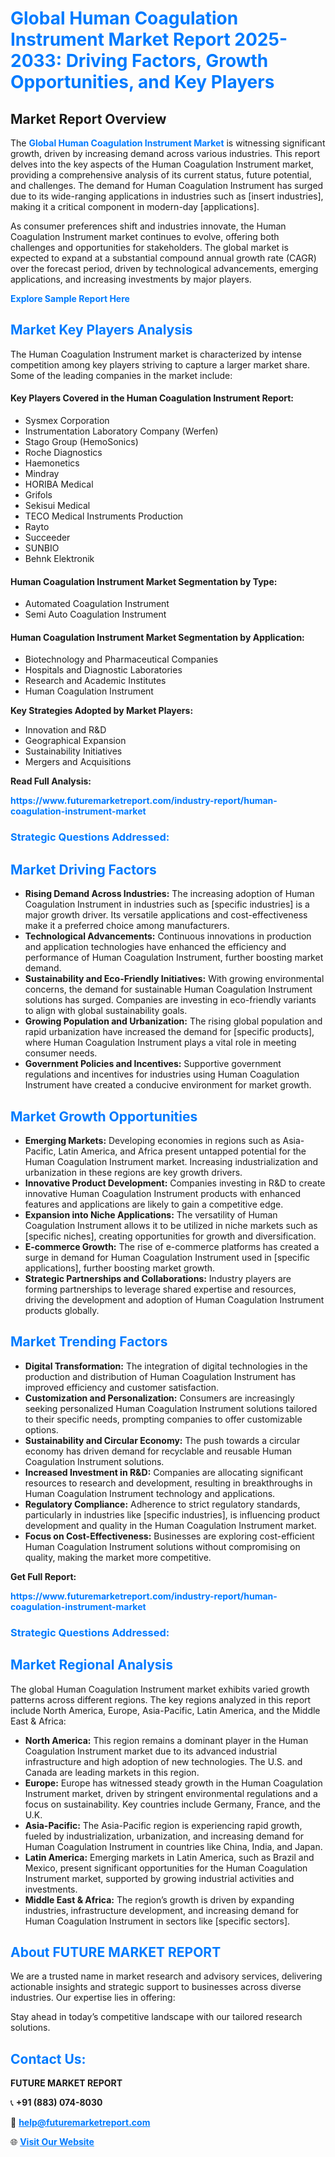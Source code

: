 <h1 style="color: #007BFF;">Global Human Coagulation Instrument Market Report 2025-2033: Driving Factors, Growth Opportunities, and Key Players</h1>

<section id="overview">
<h2>Market Report Overview</h2>
<p>The <a href="https://www.futuremarketreport.com/industry-report/human-coagulation-instrument-market" style="color: #007BFF; text-decoration: none;"><strong>Global Human Coagulation Instrument Market</strong></a> is witnessing significant growth, driven by increasing demand across various industries. This report delves into the key aspects of the Human Coagulation Instrument market, providing a comprehensive analysis of its current status, future potential, and challenges. The demand for Human Coagulation Instrument has surged due to its wide-ranging applications in industries such as [insert industries], making it a critical component in modern-day [applications].</p>
<p>As consumer preferences shift and industries innovate, the Human Coagulation Instrument market continues to evolve, offering both challenges and opportunities for stakeholders. The global market is expected to expand at a substantial compound annual growth rate (CAGR) over the forecast period, driven by technological advancements, emerging applications, and increasing investments by major players.</p>
</section>

<section id="overview">
<p><a href="https://www.futuremarketreport.com/request-sample/reportId=127051" style="color: #007BFF; text-decoration: none;"><strong>Explore Sample Report Here</strong></a></p>
</section>

<section id="key-players">
<h2 style="color: #007BFF;">Market Key Players Analysis</h2>
<p>The Human Coagulation Instrument market is characterized by intense competition among key players striving to capture a larger market share. Some of the leading companies in the market include:</p>
<h4>Key Players Covered in the Human Coagulation Instrument Report:</h4>
<ul><li>Sysmex Corporation</li><li>Instrumentation Laboratory Company (Werfen)</li><li>Stago Group (HemoSonics)</li><li>Roche Diagnostics</li><li>Haemonetics</li><li>Mindray</li><li>HORIBA Medical</li><li>Grifols</li><li>Sekisui Medical</li><li>TECO Medical Instruments Production</li><li>Rayto</li><li>Succeeder</li><li>SUNBIO</li><li>Behnk Elektronik</li></ul>
<h4>Human Coagulation Instrument Market Segmentation by Type:</h4>
<ul><li>Automated Coagulation Instrument</li><li>Semi Auto Coagulation Instrument</li></ul>

<h4>Human Coagulation Instrument Market Segmentation by Application:</h4>
<ul><li>Biotechnology and Pharmaceutical Companies</li><li>Hospitals and Diagnostic Laboratories</li><li>Research and Academic Institutes</li><li>Human Coagulation Instrument</li></ul>
<p><strong>Key Strategies Adopted by Market Players:</strong></p>
<ul>
<li>Innovation and R&D</li>
<li>Geographical Expansion</li>
<li>Sustainability Initiatives</li>
<li>Mergers and Acquisitions</li>
</ul>
</section>

<section>
<p><strong>Read Full Analysis: </strong></p><a href="https://www.futuremarketreport.com/industry-report/human-coagulation-instrument-market" style="color: #007BFF; text-decoration: none;"><strong>https://www.futuremarketreport.com/industry-report/human-coagulation-instrument-market</strong></a>
<h3 style="color: #007BFF;">Strategic Questions Addressed:</h3>
</section>

<section id="driving-factors">
<h2 style="color: #007BFF;">Market Driving Factors</h2>
<ul>
<li><strong>Rising Demand Across Industries:</strong> The increasing adoption of Human Coagulation Instrument in industries such as [specific industries] is a major growth driver. Its versatile applications and cost-effectiveness make it a preferred choice among manufacturers.</li>
<li><strong>Technological Advancements:</strong> Continuous innovations in production and application technologies have enhanced the efficiency and performance of Human Coagulation Instrument, further boosting market demand.</li>
<li><strong>Sustainability and Eco-Friendly Initiatives:</strong> With growing environmental concerns, the demand for sustainable Human Coagulation Instrument solutions has surged. Companies are investing in eco-friendly variants to align with global sustainability goals.</li>
<li><strong>Growing Population and Urbanization:</strong> The rising global population and rapid urbanization have increased the demand for [specific products], where Human Coagulation Instrument plays a vital role in meeting consumer needs.</li>
<li><strong>Government Policies and Incentives:</strong> Supportive government regulations and incentives for industries using Human Coagulation Instrument have created a conducive environment for market growth.</li>
</ul>
</section>

<section id="growth-opportunities">
<h2 style="color: #007BFF;">Market Growth Opportunities</h2>
<ul>
<li><strong>Emerging Markets:</strong> Developing economies in regions such as Asia-Pacific, Latin America, and Africa present untapped potential for the Human Coagulation Instrument market. Increasing industrialization and urbanization in these regions are key growth drivers.</li>
<li><strong>Innovative Product Development:</strong> Companies investing in R&D to create innovative Human Coagulation Instrument products with enhanced features and applications are likely to gain a competitive edge.</li>
<li><strong>Expansion into Niche Applications:</strong> The versatility of Human Coagulation Instrument allows it to be utilized in niche markets such as [specific niches], creating opportunities for growth and diversification.</li>
<li><strong>E-commerce Growth:</strong> The rise of e-commerce platforms has created a surge in demand for Human Coagulation Instrument used in [specific applications], further boosting market growth.</li>
<li><strong>Strategic Partnerships and Collaborations:</strong> Industry players are forming partnerships to leverage shared expertise and resources, driving the development and adoption of Human Coagulation Instrument products globally.</li>
</ul>
</section>

<section id="trending-factors">
<h2 style="color: #007BFF;">Market Trending Factors</h2>
<ul>
<li><strong>Digital Transformation:</strong> The integration of digital technologies in the production and distribution of Human Coagulation Instrument has improved efficiency and customer satisfaction.</li>
<li><strong>Customization and Personalization:</strong> Consumers are increasingly seeking personalized Human Coagulation Instrument solutions tailored to their specific needs, prompting companies to offer customizable options.</li>
<li><strong>Sustainability and Circular Economy:</strong> The push towards a circular economy has driven demand for recyclable and reusable Human Coagulation Instrument solutions.</li>
<li><strong>Increased Investment in R&D:</strong> Companies are allocating significant resources to research and development, resulting in breakthroughs in Human Coagulation Instrument technology and applications.</li>
<li><strong>Regulatory Compliance:</strong> Adherence to strict regulatory standards, particularly in industries like [specific industries], is influencing product development and quality in the Human Coagulation Instrument market.</li>
<li><strong>Focus on Cost-Effectiveness:</strong> Businesses are exploring cost-efficient Human Coagulation Instrument solutions without compromising on quality, making the market more competitive.</li>
</ul>
</section>

<section>
<p><strong>Get Full Report: </strong></p><a href="https://www.futuremarketreport.com/industry-report/human-coagulation-instrument-market" style="color: #007BFF; text-decoration: none;"><strong>https://www.futuremarketreport.com/industry-report/human-coagulation-instrument-market</strong></a>
<h3 style="color: #007BFF;">Strategic Questions Addressed:</h3>
</section>


<section id="regional-analysis">
<h2 style="color: #007BFF;">Market Regional Analysis</h2>
<p>The global Human Coagulation Instrument market exhibits varied growth patterns across different regions. The key regions analyzed in this report include North America, Europe, Asia-Pacific, Latin America, and the Middle East & Africa:</p>
<ul>
<li><strong>North America:</strong> This region remains a dominant player in the Human Coagulation Instrument market due to its advanced industrial infrastructure and high adoption of new technologies. The U.S. and Canada are leading markets in this region.</li>
<li><strong>Europe:</strong> Europe has witnessed steady growth in the Human Coagulation Instrument market, driven by stringent environmental regulations and a focus on sustainability. Key countries include Germany, France, and the U.K.</li>
<li><strong>Asia-Pacific:</strong> The Asia-Pacific region is experiencing rapid growth, fueled by industrialization, urbanization, and increasing demand for Human Coagulation Instrument in countries like China, India, and Japan.</li>
<li><strong>Latin America:</strong> Emerging markets in Latin America, such as Brazil and Mexico, present significant opportunities for the Human Coagulation Instrument market, supported by growing industrial activities and investments.</li>
<li><strong>Middle East & Africa:</strong> The region’s growth is driven by expanding industries, infrastructure development, and increasing demand for Human Coagulation Instrument in sectors like [specific sectors].</li>
</ul>
</section>

<footer>
<h2 style="color: #007BFF;">About FUTURE MARKET REPORT</h2>
<p>We are a trusted name in market research and advisory services, delivering actionable insights and strategic support to businesses across diverse industries. Our expertise lies in offering:</p>

<p>Stay ahead in today’s competitive landscape with our tailored research solutions.</p>

<h2 style="color: #007BFF;">Contact Us:</h2>
<p><strong>FUTURE MARKET REPORT</strong></p>
<p>📞 <strong>+91 (883) 074-8030</strong></p>
<p>📧 <strong><a href="mailto:help@futuremarketreport.com" style="color: #007BFF;">help@futuremarketreport.com</a></strong></p>
<p>🌐 <strong><a href="https://www.futuremarketreport.com/" style="color: #007BFF;">Visit Our Website</a></strong></p>
</footer>